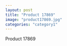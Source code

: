 ```yaml
---
layout: post
title: "Product 17869"
image: "product17869.jpg"
categories: "category1"
---
```

Product 17869
